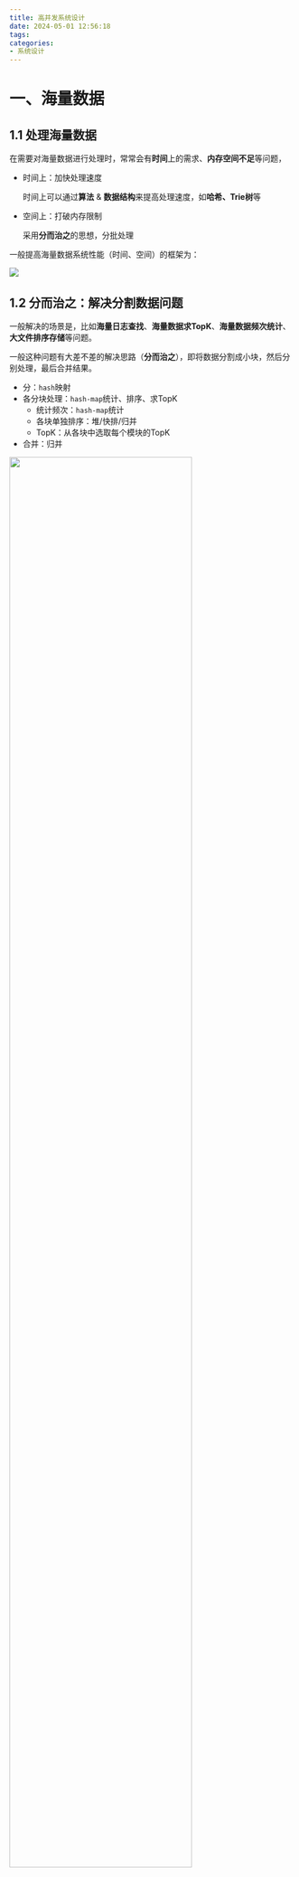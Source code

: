 ```yaml
---
title: 高并发系统设计
date: 2024-05-01 12:56:18
tags:
categories:
- 系统设计
---
```


# 一、海量数据

## 1.1 处理海量数据

在需要对海量数据进行处理时，常常会有**时间**上的需求、**内存空间不足**等问题，

- 时间上：加快处理速度

    时间上可以通过**算法** & **数据结构**来提高处理速度，如**哈希、Trie树**等
- 空间上：打破内存限制

    采用**分而治之**的思想，分批处理

一般提高海量数据系统性能（时间、空间）的框架为：

<img src="time_storage_xmind.png">

## 1.2 分而治之：解决分割数据问题

一般解决的场景是，比如**海量日志查找**、**海量数据求TopK**、**海量数据频次统计**、**大文件排序存储**等问题。

一般这种问题有大差不差的解决思路（**分而治之**），即将数据分割成小块，然后分别处理，最后合并结果。

- 分：`hash`映射
- 各分块处理：`hash-map`统计、排序、求TopK
    - 统计频次：`hash-map`统计
    - 各块单独排序：堆/快排/归并
    - TopK：从各块中选取每个模块的TopK
- 合并：归并

<img src="split_bigData.png" width="80%">

### 1.2.1 怎么分？- 哈希计算

一般对于海量数据排序、求频次tok等问题，内存无法一次性装入所有数据进行处理，所以我们选择将数据分成N部分，保证每一部分都可以单独在内存中处理。

由于数据是**无序**的，所以如果采用简单的分割，可能会导致**相同的数据不在同一部分**，从而导致**分块数据的统计结果并不正确**

举个例子，我们要对海量数据求TopK，如果我们采用简单的分割，从各个部分中求TopK，最后合并求最终实际的TopK，可能会导致当前这部分数据的非TopK数据跟其他部分的数据合并后可以成为TopK数据的情况，从而导致统计结果不正确。

所以我们需要**哈希计算**，将相同的数据哈希到同一部分，这样就可以保证相同的数据在同一部分，从而保证统计结果的正确性。

#### 分布式负载均衡

在分布式系统中，我们需要将数据分布到不同的服务器上，这样可以**保证每台服务器的负载均衡**，提高系统的性能。

一般在实现分布式**负载均衡**时，我们首选会采用**一致性哈希**算法，这样可以保证当服务器数量发生变化时，数据的分布变化较小，从而保证系统的稳定性。（避免缓存雪崩现象）

#### 哈希计算

哈希计算是将数据映射到一个固定的范围内，这样可以保证相同的数据映射到同一部分，从而保证数据的正确性。

#### 哈希碰撞

因为哈希结果是有值域范围（有限的），所以哈希碰撞是**不可避免**的，但是我们可以通过**哈希冲突解决**的方法来解决这个问题。

<img src="hash_collision.png" width="80%">

解决哈希碰撞的方法一般有两种：

- **开放地址法--不常用**：当哈希值发生冲突时，会继续寻找下一个空位置，直到找到空位置为止
- **拉链法**：将哈希值相同的数据放在同一个链表中，这样可以保证相同的数据在同一部分

    拉链法如下所示：

    <img src="hash_collision2.png" width="80%">

#### 哈希查找的时间复杂度

| 描述 | 查找时间复杂度 |
| :---: | :---: |
|哈希表|`O(1)`|
|哈希碰撞严重|退化为`O(n)`|

#### a. 普通哈希计算hash(data)%N

哈希计算的特点是**相同的数据哈希值相同**，所以当我们进行`hash(data)`时，相同的数据会有相同的计算结果，我们再确保这些相同计算结果的数据都放在同一部分即可。

之后怎么进行数据划分呢？

如果我们有N台服务器/需要将数据分出N部分，普通哈希计算会将**哈希值通过取模（求对N的余数）**分布在`0-N`之间，余数为`n`的数据就放在第`n`部分，这样通过哈希计算保证相同的数据取余后结果相同，也就是在同一部分。

#### b. 一致性哈希hash(data)%(2^32)

按照普通哈希计算，如果我们有N台服务器，当**服务器数量发生变化**时，数据的分布会发生变化，所有数据都要**重新计算哈希值**，然后进行**数据迁移**。

而解决这个问题的最好方法就是**一致性哈希**

**1）实现-哈希环**

一致性哈希将**数据hash(data)**、**服务器hash(IP or Mac)**都映射到一个**哈希环**上，通过对**2^32**取模，将数据映射到特定哈希环上。

通过顺时针查找，找到第一个大于等于**该数据data哈希值**的服务器，将数据放在这台服务器上。也就是环中某个区间的数据存在于某台服务器上。

<img src="consistent_hash.png" width="60%">

当服务器数量发生变化时，只需要对**部分数据**进行迁移，而不是全部数据。

如当删除一台服务器时，只需要将该服务器的数据迁移到下一台服务器即可，不需要进行大量数据的迁移。

**2）实现-虚拟节点**

在前面的一致性哈希中还存在一个问题，即**数据分布不均匀**，因为服务器的数量有限，如果两个服务器的哈希值在环中很靠近，那么会有一台服务器的数据很多，另一台服务器的数据很少，导致数据分布不均匀。

一致性哈希的实现中，为了保证数据的均匀分布，我们会采用**虚拟节点**的方式，将每台服务器映射到多个虚拟节点上，这样可以保证数据的均匀分布。

<img src="consistent_hash2.png" width="60%">

### 1.2.2 各分块怎么处理？

根据不同需求，我们可以采用不同的处理方式，如**求频次**->**排序**->**求TopK**、**海量数据去重**等。

#### 求频次：hash-map统计

求频次的问题，我们可以采用**hash-map**的方式，将数据映射到哈希表(`key:data,value:count`)中，然后统计频次。

**时间复杂度**：

**有序hash-map**的底层实现是**红黑树**，时间复杂度为`n*O(logn)`

**无序hash-map、set**的底层实现是**拉链法**，时间复杂度为`O(1)`、`O(n)`

| 描述 | 时间复杂度 |
| :---: | :---: |
|有序hash-map|`n*O(logn)`|
|无序hash-map|`O(1)`、`O(n)`|

#### 排序：堆/快排/归并

排序的问题，我们可以采用**堆排序**、**快排**、**归并**等方式时间复杂度较小的算法，将数据进行排序。

一般采用**堆排序**维护一个**大小为K的小根堆**，然后将数据插入堆中，当堆的大小超过K时，将堆顶元素删除，这样可以保证堆中的元素是TopK。

**时间复杂度**：

| 描述 | 时间复杂度 |
| :---: | :---: |
|堆排序|`O(nlogk)`|
|快速排序|`O(nlogn)`|
|归并排序|`O(nlogn)`|

#### 求TopK：从各块中选取TopK

对于最经典的从海量数据中求TopK的问题，我们可以从各分块中排序后先**分别求TopK**，最后**合并求最终的TopK**。

#### 海量数据去重

海量数据去重主要有两种方法：

- **hash-set**
    - 将数据映射到哈希表中，经计算后只有唯一值
    - 可以快速定位数据是否存在，时间复杂度为`O(1)`
    - 缺点是需要**额外的空间**来存储数据（空间换时间）

- **Trie树**
    - 将数据映射到Trie树中，相同前缀的数据只存储一次，通过共享前缀来节省空间
    - 定位时需要遍历Trie树，时间复杂度为`max(O(n*len),O(n*lgk))`（len为字符串长度，k为需要求的最频繁前k位）
    - 缺点是**空间复杂度**较高，但是可以**压缩存储**，节省空间

### 1.2.3 怎么合并？- 归并

合并还有个问题，就是如果**大文件**本身就不能一次性读入内存，那么对于**多个分块**的数据肯定也不能一次性读入内存。这里还是采用**归并**的方法，但是在进行两两归并时，我们需要**将内存划分成3个缓冲区**来动态实现归并。

- 将内存分为**3**块，2块用来存放**需要归并的分块**的数据，1块用来存放**合并后的数据**
- 从分块中读取数据，然后**归并**到**合并块**中
- 当**合并块满**时，将数据写入磁盘，然后继续读取数据
- 当**分块空**时，继续读取分块下一部分的数据

<img src="merge_bigData1.jpg" width="60%">

<img src="merge_bigData2.jpg" width="60%">

<img src="merge_bigData3.jpg" width="60%">


### 1.2.4 举例

**1）有一个1G大小的一个文件，里面每一行是一个词，词的大小不超过16字节内存限制大小是1M。返回频数最高的100个词**

由于内存限制，我们依然无法直接将大文件的所有词一次读到内存中。因此，同样可以采用**分治策略**，把一个大文件分解成多个小文件，**保证每个文件的大小小于 1MB（需要分成大约5000个）**，求各个小文件的Top100，进而直接将单个小文件读取到内存中进行处理。

- 分：分而治之/hash映射
    - 顺序读取文件，对于每个词x，取`hash(x)%5000`
    - 然后把该值存到5000个小文件(记为x0,x1…...x4999)中。这样每个文件大概是200k左右。
    - 如果其中有的小文件超过了1M大小，还可以按照类似的方法继续往下分，直到分解得到的小文件的大小都不超过1M。
- 处理：hash_map统计
    - 对每个小文件，采用`trie树/hash_map`等统计每个文件中出现的词以及相应的频率。
    - 堆/归并排序
    - 取出出现频率最大的`100`个词(可以用含100个结点的最小堆)后
    - 再把100个词及相应的频率存入文件，这样又得到了5000个文件
- 合：归并
    - 最后就是把这5000个文件进行**归并**(类似于归并排序)的过程了

**2）海量日志数据，提取出某日访问百度次数最多的那个IP**

百度作为国内第一大搜索引擎，每天访问它的**IP数量巨大**，如果想一次性把所有IP数据装进内存处理，则内存容量明显不够，故针对数据太大，内存受限的情况，可以**把大文件转化成(取模映射)小文件**，从而大而化小，逐个处理。
换言之，先映射，而后统计，最后排序。

- 分：分而治之/hash映射
    - 首先把这一天访问百度日志的所有IP提取出来
    - 然后逐个写入到一个大文件中
    - 接着采用映射的方法，比如`%1000`，把整个大文件映射为1000个小文件
- 处理：hash_map统计
    - 当大文件转化成了小文件，那么我们便可以采用`hash_map(ip, value)`来分别对1000个小文件中的IP进行频率统计，再找出每个小文件中出现频率最大的IP
    - 堆/快速排序
    - 找出那个频率最大的IP
- 合：归并
    - 最后，再对这1000个频率最大的IP进行归并排序，找出那个频率最大的IP

Hash取模是一种**等价映射**，不会存在同一个元素分散到不同小文件中去的情况，即这里采用的是`%1000`算法，那么**同一个IP在hash后，只可能落在同一个文件中**，不可能被分散的。

**3）给定a、b两个文件，各存放50亿个ur，每个url各占64字节，内存限制是4G，让你找出a、b文件共同的ur?**

可以估计每个文件大小为`5Gx64=320G`，远远大于内存限制的4G。所以不可能将其完全加载到内存中处理。考虑采取分而治之的方法。

- 分：分而治之/hash映射
    - **遍历文件a**，对每个url求取 `hash(URL)% 1000`，然后根据所取得的值将url分别存储到1000个小文件(记为a1-a999)中。这样每个小文件的大约为300M
    - **遍历文件b**，同样对每个url求取 `hash(URL)% 1000`，然后根据所取得的值将url分别存储到1000个小文件(记为b1-b999)中
    - 这样处理后，所有可能相同的url都在对应的小文件(即**a1 对应 b1**，a2 对应b2..，a999 对应 b999)中，**不对应的小文件不可能有相同的url**
- 处理+合并：hash_map统计
    - 首先对A的小文件在`hash_set`中进行去重操作
    - 然后查找B的小文件是否有url在刚才构建的`hash_set`中
    - 如果是，那么就是共同的url，存到文件里面就可以了

> 参考：[何为一致性哈希](https://blog.csdn.net/weixin_45683778/article/details/136694740)


# 二、高并发分布式系统设计基础

面对高并发场景，我们通常有两种大解决方向：

- 垂直方向：提升单机能力
    - 这种方式主要是通过**硬件升级**，如**购买多核高频机器，大内存，大容量磁盘**等
    - **软件优化**，如**多线程**、**异步**、**缓存**等
    - 但是这种方式有**瓶颈**，即**硬件成本高**，以及当硬件达到一定程度时，提升单机性能的效果会**递减**。
- 水平方向：分布式集群
    - 这种方式主要是通过**多台机器**，通过**微服务解耦**将数据分布到不同的机器上，从而提升系统的性能
        - 架构层次分层
        - 业务服务划分
    - 这种方式**成本低**，**可扩展性强**，但是**复杂度高**，需要考虑**数据一致性**、**负载均衡**等问题

当前最常见的高并发系统设计是**分布式系统设计**，即将数据分布到不同的机器上，通过**负载均衡**、**一致性哈希**等技术来提升系统的性能。因此后面我们主要讲的就是**水平方向分布式**场景下的设计理念和框架。

一般我们在分布式系统设计中，主要关注以下几个方面：

- **池化技术：内存池、线程池、连接池**
- **负载均衡：保证用户分流**
- **缓存：提高响应速度**
    - **分布式锁**
- **数据库存储**
    - **分布式事务**
- **消息队列**
- **限流：控制并发访问量，避免过载**
- **熔断**
- **降级：保证核心功能**

整体并发架构如下：

<img src="concurrent_architecture.jpg" width="80%">

## 2.1 分布式CAP理论

CAP理论是分布式系统设计中的一个重要理论，它指出在分布式系统中，**一致性（Consistency）、可用性（Availability）、分区容错性（Partition tolerance）**三者不可兼得，**只能同时满足其中两个**。

<img src="CAP.png" width="50%">

- **一致性C**
    **所有节点**在同一时间的数据是**一致**的，即**等同于所有节点访问同一份最新的数据副本**
- **可用性A**
    **客户的每个请求**都能够得到**非错响应**，但是但是不保证获取的数据为最新数据
- **分区容错性P**
    - **系统**能够**容忍网络分区**
    - 针对**一致性的容错性**：当不要求保证**一致性**时，每个节点使用**本地数据**，在同一时间内可能出现**全局不一致**，但是一段时间后**最终一致**
    - 针对**可用性的容错性**：必须保证**一致性**，但是**不保证可用性**，即**允许部分服务停止**，直到**网络分区**解决

**1）CA系统：单点集群**

对于业务扩展性不强、并发性要求不高的系统，我们可以采用**单点集群**的方式同时保证**一致性**和**可用性**

场景：**银行系统**、**图书馆管理系统**

**2）CP系统：放弃高可用性（高性能）**

对于对**一致性**要求较高的系统，我们可以采用**放弃可用性**的方式来保证**一致性**

一旦遇到**分区故障**，就要允许放弃**一部分业务**，通常性能不高

场景：火车票售票系统、redis

**3）AP系统：最终一致性**

某些场景下对**一致性**要求不高，我们可以采用**最终一致性**的方式来保证**绝对可用性**

通常很多分布式系统都是采用**AP**来实现的（买票时看到有几张余票，但是买的时候告诉你没有了，当再次刷新发现确实没票）

场景：**电商系统**、**社交系统（博客，微博）**、**搜索引擎**

## 2.2 系统并发指标

- **TPS**：一台服务器每秒能处理的**事务数**
    - 一个客户端请求就是一个事务
- **QPS**：一台服务器每秒能响应的**查询次数**
    - 一个客户端请求可能有多个查询，所以**QPS**是**TPS**的**倍数**，QPS>=TPS

<img src="QPS_TPS.png" width="30%">

- **并发数**：系统**同时**承载的并发用户数

- **响应时间**：系统**响应一个请求**的时间

## 2.3 分布式负载均衡

负载均衡是为了满足多台服务器情况下的**高可用**需求，通过**负载均衡（）**可以将**请求分发到不同的服务器实例上**，从而提高系统的性能。

负载均衡通过不断向**后端服务器**发送**心跳检测**，来检测服务器的**健康状态**，从而保证**负载均衡的准确性**。

负载均衡有**硬件负载均衡**和**软件负载均衡**两种方式：

- **硬件负载均衡**性能好，但是可扩展性差，成本高
- **软件负载均衡**性能一般，但是可扩展性强，成本低

目前常见的三种软件负载均衡：
- **基于DNS负载均衡**：通过**地理位置**or加权，根据IP映射到不同服务器
- **基于网络层负载均衡**：基于**IP地址和端口号**来分发流量
- **基于应用层负载均衡**：解包HTTP请求的特性（如请求头、URL、主机名等）来分发**不同业务请求**到**不同后端服务器**

<img src="LB2.png" width="80%">

一般大型服务器系统中，会同时包含这三种均衡方式

<img src="LB.png" width="50%">

### 2.3.1 DNS负载均衡

DNS对某个域名进行**IP映射**，DNS负载均衡通过**DNS解析**将**域名解析**到**多个不同的IP地址**，然后将解析后的IP地址返回给客户端，从而实现**负载均衡**。能够对网站加载进行加速

做为第一层的负载均衡，它能根据不同地理位置的用户返回**离用户最近的服务器**，减少中间的网络传输延迟和丢包率

但是由于DNS解析是**有缓存**的（包括本地DNS缓存、客户端缓存等），所以**DNS负载均衡**无法确保各地服务器**负载均匀**

**DNS负载均衡的实现策略**

**1）轮询策略**

DNS服务器中维护一个**服务器列表**，每次请求时按照**轮询**的方式返回**服务器列表**中的**下一个服务器IP**，也就是N台服务器的IP按照顺序返回给不同的客户端

缺点：无法根据各个服务器的**负载情况**和**地理位置**来返回服务器IP

**2）地理位置策略**

DNS服务器通过**解析**判断客户端请求的**来源IP地址**，然后将请求解析到**地理位置最近**的或者**网络延迟最低**的服务器

**3）权重策略**

每个服务器IP都有一个**权重值**，根据**权重值**来返回**服务器IP**

权重值可以根据**服务器负载情况**、**地理位置**等来设置

**4）智能DNS**

DNS可以通过：
- **心跳**监测服务器是否故障（定期向注册的服务器发送探测请求HTTP、TCP、ICMP等）
- 通过**服务器监测工具**定期收集注册服务器的**性能数据**
- 根据**性能数据**来**动态调整**服务器的**权重值**
- 结合**地理位置**和**动态权重值**返回**最优服务器IP**


### 2.3.2 网络层&应用层负载均衡：Nginx

**Nginx**具有**web服务器**、**负载均衡**、**反向代理**等功能，是一个**高性能**的**HTTP**和**反向代理**服务器。

**Nginx**是一种基于应用层的**软件负载均衡**，通常根据解析的**URL**来**反向代理转发请求**

**Nginx**的**负载均衡**有**轮询**、**加权轮询**、**IP哈希**、**最少连接**等策略

**1）IP哈希**

根据**客户端IP地址**的**哈希值**来**分配**请求，这样可以保证**同一个IP**的请求**始终**分配到**同一个服务器**上

**2）最少连接**

将请求分配到**连接数最少**的服务器上，这样可以保证**负载均衡**，但是**性能**可能会受到**影响**

## 2.4 分布式缓存

在高并发场景下，缓存机制可以**有效缓解实例服务器和数据库压力**、**提高网页访问速度**

<img src="Cache-type.png" width="80%">

<img src="Cache-problem.png" width="80%">

### 2.4.1 本地客户端缓存

常用于缓存**实时性不敏感**、**静态网页**，如在大促期间提前将一些**js/css/image**文件缓存至本地，避免在大促期间再次请求

本地客户端缓存可以通过**HTTP缓存机制**来实现
- 强制缓存
    - `Expires`字段：绝对时间
    - `Cache-Control`字段：倒计时时间
- 协商缓存
    - `Last-Modified`字段：当前缓存对应的最后修改时间
    - `E-tag`字段：当前缓存资源的**哈希值**
- 混合缓存

<img src="HTTP_cache_2.jpg" width="70%">

### 2.4.2 CDN-内容分发网络

CDN是由专门的机构在世界各地建立**边缘服务器**，用户通过DNS域名解析获取**最近的CDN服务器**，从该CDN服务器上获取资源而不是直接从实例服务器获取，大大加快了请求响应速度。

同时由于CDN替实例服务器分流了，所以还可以大大**减少带宽**（虽然还需要向CDN服务商付费）

CDN中的缓存内容：
- 静态网页资源
- 动态网页API接口

CDN缓存机制主要有两种：
- **主动推送**（push）：服务器主动将缓存push给CDN
- **拉去机制**（pull）：客户端首次访问CDN中不存在的资源，CDN主动从源服务器中获取数据并存储在CDN节点上

### 2.4.3 反向代理缓存

反向代理服务器如`Nginx`除了上面提到的负载均衡外，还可以通过**配置**具有**缓存**功能，也是存储**静态资源**，返回给用户时从缓存中拿，不再向源服务器请求

### 2.4.4 redis缓存

Redis缓存是指分散存储在服务器上，在**内存中进行计算的缓存**，相比磁盘中的数据库具有**更快的响应速度**

Redis是一种高性能的**键值key-value存储**系统，用其**快速的读写能力**和**一致性哈希算法**实现数据分片和**负载均衡**（通过一致性哈希算法分配给集群中的某个缓存）

**redis集群缓存带来的问题**

1）缓存穿透

问题：
- 请求**缓存和数据库都没有**的数据
    都去访问数据库 -> 数据库崩溃、服务器宕机

解决：
- **布隆过滤器**：将数据库中的数据映射到布隆过滤器中，当请求来临时，先通过布隆过滤器判断是否存在，不存在则直接返回
- **空值缓存**：将数据库中不存在的数据也存入缓存(设为空值)

2）缓存击穿

问题：
- **单个热点key失效**
    都去访问数据库 -> 数据库崩溃、服务器宕机

解决：
- **热点数据永不过期**：将热点数据设置为永不过期，当失效时，立即更新
- **互斥锁**：当热点数据失效时，通过互斥锁来保证只有一个线程去访问数据库，其他线程等待
- **多级缓存**

3）缓存雪崩

问题：
- **大量key同时失效**
    都去访问数据库 -> 数据库崩溃、服务器宕机
- 服务器宕机：
    采用普通哈希算法导致所有Key同时失效 -> 都去访问数据库 -> 数据库崩溃

解决：
- **缓存失效时间随机**：将缓存失效时间设置为随机时间，**避免同时失效**
- **多级缓存**

4）数据一致性

缓存一致性指的是**缓存与DB**之间的数据一致性

需要保证**始终一直**或**最终一致**

常用的解决方法是
- 缓存的分布式锁
- DB数据库的分布式事务

数据一致性的两种方法将在后面详细介绍

## 2.5 分布式消息队列

在高并发场景下，**同步**的请求处理方式往往会导致系统**响应时间变长**和**资源消耗增加**。

因此我们可以采用**异步**的方式，将**耗时的操作**或**复杂的业务逻辑**异步化处理，并将**结果通过消息队列传递**，可以实现**解耦**和异步化处理，在只需要**最终一致性**的场景下，很适合用来配合做流控。

**分布式缓存**在**读多写少**的场景性能优异，对于**写操作较多**的场景可以采用**消息队列**集群，它可以很好地做写请求异步化处理，实现**削峰填谷**的效果。

业界有很多著名的消息中间件，比如ZeroMQ，rabbitMQ，kafka等。

<img src="MessageQueue.png">

### 2.5.1 消息队列的优点

**1）异步**

如果我们按照同步的处理方式来设计，比如设计一个**用户注册**功能，会经过**用户注册->短信通知->增加积分**三个串行同步步骤，这种方式的话，总耗时是**三个步骤的总和**。

总耗时：10ms+100ms+100ms=210ms

<img src="message_queue1.png" width="60%">

而如果在中间加上一层**消息队列**实现异步并行处理，那么总耗时将只剩下**用户注册**这一步，因为通过异步方式，用户注册后消息队列就可以返回，后面的**两个耗时步骤**直接与消息队列通信拉取信息。用户不需要阻塞在那等待耗时步骤完成。

总耗时：10ms

<img src="message_queue2.png" width="60%">

**2）业务解耦**

业务解耦是在**异步**的基础上实现的，如果是同步的话，**用户注册**和**短信通知**是**紧耦合**的，如果**短信通知**出现问题，那么**用户注册**也会受到影响。

而使用了**消息队列**实现异步后，消息发送方和接收方不直接联系，各个业务之间也相对独立，不会因为**某个业务**的**宕机**影响到**其他业务**

**3）削峰填谷**

举个例子，在高并发场景下，假设1min内有30W个请求（`30W/min`），而后端业务服务器只能处理`1W/min`，那么超量的请求可能会导致服务器宕机。

加入我们在请求和处理方中间加上一层**消息队列**，消息队列只做简单的数据接收任务，能处理`100W/min`，此时由后端服务器主动向消息队列拉去任务就可以控制后端服务器不过载，达到控制流量的作用。

<img src="liuliang.png" width="70%">

### 2.5.2 消息队列优化设计

根据简陋版本消息队列的各种问题，可以进行优化来提高可用性及性能

根据Kafka的设计理念来剖析优化方向

**1）MQ数据堆积**

MQ中数据堆积本质是消费者消费能力差，可以通过**增加消费者线程**，也就是多消费者模式，同理也可以添加多生产者提高吞吐量

<img src="multiConsumers.jpg" width="60%">

**2）多生产者和多消费者竞争MQ**

**分Topic**

将消息队列根据**不同主题Topic**分为**多个MQ**减少冲突等待

<img src="multiTopic.jpg" width="60%">

**Topic的Partition分区**

单个Topic中还可以再细分成**多个Partition分区**，每个消费者对应一个Partition分区，从而**降低多线程竞争**

<img src="multiPartition.jpg" width="60%">

**3）高性能**

将多个Partition分布在不同机器上，每个机器称为**broker**

<img src="multiBroker.jpg" width="60%">

**4）高可用**

单个broker如果宕机了，该部分的功能将无法继续进行，因此可以设计**leader-follower**的集群方式

**leader**负责读写数据，**follower**负责复制数据，当**leader**宕机时可以从**follower**中选举出新的**leader**

<img src="leader-follower.jpg" width="60%">

**5）持久化**

数据放在内存中有宕机丢失的风险，因此数据还应该具备**持久化到磁盘**的能力

同时为了防止磁盘溢出，还应该设置**过期时间**

<img src="savetodisk.jpg" width="60%">

根据不同的优化策略，形成了不同的**消息队列中间件**，可以根据需求和中间件的优缺点选择合适的方案：

<table>
  <tr><th style="text-align: center;">中间件</th><th style="text-align: center;">RabbitMQ</th><th style="text-align: center;">RocketMQ</th><th style="text-align: center;">Kafka</th></tr>
  <tr><th style="text-align: center;">性能</th><td style="text-align: center;">6000/单机</td><td style="text-align: center;">12000/单机</td><td style="text-align: center;">100W/单机</td></tr>
  <tr><th style="text-align: center;">持久化</th><td style="text-align: center;">都支持（性能下降）</td><td style="text-align: center;">天生支持</td><td style="text-align: center;">天生支持</td></tr>
  <tr><th style="text-align: center;">多语言</th><td style="text-align: center;">主流都</td><td style="text-align: center;">Java</td><td style="text-align: center;">主流都</td></tr>
  <tr><th style="text-align: center;">综合</th><td style="text-align: center;">高可用、管理界面、集群不支持动态扩展</td><td style="text-align: center;">简单易用、适合大规模，但只支持Java</td><td style="text-align: center;">天生分布式、性能最好，但运维困难、带宽要求大</td></tr>
</table>


### 2.5.3 RabbitMQ设计

<img src="RabbitMQDesign.png">

RabbitMQ中主要涉及的模块元素有：

- **Producer生产者**：负责**生产和发送消息**，一般是直接与**交换机**连接
- **Connection连接**：生产者与Broker的连接、Broker与消费者的连接
- **virtual Host虚拟机**：一个Broker可以有多个虚拟机，每个虚拟机实现一种业务，虚拟机之间数据互相隔离
- **Exchange交换机**：生产者将消息发送到交换机，交换机根据**路由规则**将消息发送到**某个队列**
- **Queue队列**：存储消息的**缓冲区**
- **Comsumer消费者**：负责**接收和处理消息**
    - 多个消费者绑定同一个队列可以通过**消息轮询**的方式进行分发

<img src="RabbitMQ.jpg">

**1）消息丢失**

RabbitMQ的消息丢失主要有三种情况：
- **生产者丢失**：发送者发送失败，可能是**网络**原因
    - 通过**消息确认机制Comfirm**接收**ACK或NACK**以及重传来实现，确保消息投递到了queue中
- **Broker丢失**：消息未发送存储到queue中可能就出现**Broker宕机**等原因丢失
    - 通过**持久化**来实现
- **消费者丢失**：消息接收也可能因为**网络或者处理失败**等原因丢失
    - 通过**ACK事务机制**来实现。消费者成功处理完后才会发送**ACK**告知Broker可以删除该条消息

**2）消息重复**

消息可能出现重复消费的原因：
- **生产者重复推送**
- **Broker收到ACK后还未删除就宕机**：重启后会再次发送该消息给消费者
- **消费者处理完后未发送ACK就宕机**：重启后MQ超时没收到ACK会重新推送该条消息给消费者处理

解决方法：

**插入去重表**：消费去重表可以是MySQL存储，也可以是Redis存储
- 收到消息后先查询去重表，如果存在则不处理，否则将该消息插入去重表再进行处理
- 处理完再将该消息状态更改为已处理

**3）消息顺序**

除非采用单线程消费，否则**消息顺序**无法保证，但是可以尽量保证消息顺序

- 同一个**queue**中的消息是顺序的
- Exchange路由器指定分发同样的key到某个queue中
- **queue**中增加一些机制，只有某个操作收到ACK后才分发下一个

### 2.5.4 Kafka设计

Kafkade的设计架构在前面**优化**部分已经有大致提及了

<img src="KafkaStruct.jpg">

所以接下来还是将重心放在**Kafka**怎么解决**消息丢失**、**消息重复**、**消息顺序**三大问题

<img src="KafkaDesign.png">

**1）消息丢失**

- **生产者丢失**：发送者发送失败，可能是**网络**原因
    - 通过**消息确认机制Comfirm**接收**ACK或NACK**以及回调重传来实现，确保消息投递到了queue中
- **Broker丢失**：消息未发送存储到queue中可能就出现**Broker宕机**等原因丢失
    - 通过**持久化**来实现
    - Kafka对每个**Partition**提供了**leader-follower**的副本机制方式，当**leader**宕机时可以从**follower**中选举出新的**leader**
- **消费者丢失**：消息接收也可能因为**网络或者处理失败**等原因丢失
    - 通过**ACK事务机制**来实现。消费者成功处理完后才会发送**ACK**告知Broker可以删除该条消息

**2）消息重复**

Kafka的消息队列中通过**offset**来标记消息的位置，消费者消费完后会自动提交**offset**来避免重复消费，但是依然这也导致了如果**消费者宕机**，重启后消息队列可能触发了超时重传导致重复消费。

在这个背景下，避免消息重复处理的方式跟RabbitMQ一样，可以通过**插入去重表**来实现：

解决方法：

**插入去重表**：消费去重表可以是MySQL存储，也可以是Redis存储
- 收到消息后先查询去重表，如果存在则不处理，否则将该消息插入去重表再进行处理
- 处理完再将该消息状态更改为已处理

**3）消息顺序**

**为什么会出现消息顺序问题呢？**

Kafka的消息队列中，**同一个Partition**中的消息是有序的，但是**不同Partition**中的消息是**无序**的，因此如果**同一个业务**的消息被**路由分发到不同Partition**中，那么就会出现**消息消费顺序不是消息发送顺序**的问题。

解决方法：

基于这个背景，可以采用**自定义路由**的方式，将**同一个业务（指定的key）**的消息**路由到同一个Partition**中，再指定某个消费者线程去**定向取**某个Patition分区的消息，从而保证消息的顺序性。

- **自定义路由**：通过**自定义路由**将**同一个业务（按照key取模）**的消息**路由到同一个Partition**中
- **指定消费者**：指定某个消费者线程去**定向取某个Patition分区**的消息

**6）主从数据一致性**

前面提到Kafka会通过**leader-follower**的副本机制来减少数据丢失，这里的数据存储涉及**MySQL**或**Redis**数据库

- MySQL下的数据一致性：通过**Follower**节点拉取**Leader**的**binlog**日志，然后**同步**到**Follower**节点
- Redis下的数据一致性：主-从-从方式，主节点写入数据后，从节点同步数据，再从从节点同步到其他从节点

**5）leader-follower下的选举问题：ISR**

Kafka中的**leader-follower**机制是指**leader**负责读写数据，**follower**负责复制数据，当**leader**宕机时可以从**follower**中选举出新的**leader**

但是在**leader-follower**机制下，**follower**可能会出现**数据同步滞后**的问题，导致**数据不一致**。

为了解决这个问题，Kafka中引入了**ISR**机制，在**ISR**中维护一个集合，该集合是代表**存储最新数据离leader最近的follower**，只有**ISR**中的**follower**才能被选举为**leader**

因此采用ISR的好处主要有两个：

- **提高宕机后重选leader的效率**：只有ISR中的follower才能被选举为leader，提高了选举效率
- **避免数据丢失**：因为ISR中节点的数据和leader节点的数据是最接近的

## 2.6 分布式数据库

传统的数据库系统是**单机数据库**，在高并发场景下，单机数据库可能会出现**性能瓶颈**，面对这种需求，我们一般有**纵向扩展**和**横向扩展**两种方式。
- **纵向扩展**：提高单机数据库的性能，如**增加CPU**、**增加内存**、**增加硬盘**等
    - 成本过高，不适合现在海量数据的场景
- **横向扩展**：通过**分布式数据库**来实现，将数据分布在多个节点上，从而提高系统的性能
    - 适合海量数据的场景，需要考虑**数据库容灾**、**数据一致性**等问题

这里主要讨论怎么解决**数据库容灾**问题

数据库容灾是指在**数据库宕机**或**数据丢失**时，能够**快速恢复**数据，保证系统的**高可用性**

一般出现故障的原因主要有三大类：
- **服务器主机故障**：服务器过载宕机、网络故障等
- **机房故障**：机房电力系统出现问题、火灾等
- **地域故障**：发生地震、火灾等

出现这些问题最需要解决的就是**系统恢复**、**保证数据不丢失**

<img src="avoidProblem.png" width="60%">

**1）主从数据库备份**

通过**主从复制技术**、**binglog**等技术实现同步

**2）数据分片**

将数据根据**业务需求**，通过分片键如**用户ID**、**订单ID**等决定哪个数据库集群存储特定数据

**3）数据一致性**

通过**分布式事务**、**分布式锁**等技术来保证数据一致性

**4）防止过载**

通过前面讲到的**负载均衡**、**限流**等技术来保证系统不会因为过载而宕机

**5）读写分离**

应用中的**读操作**远远多于**写操作**，可以通过**读写分离**来减轻数据库的压力

写操作：主数据库

读操作：从数据库

<img src="readSlaveWriteMaster.jpg">

## 2.7 分布式事务和分布式锁

<img src="dataAll.png" width="80%">

这两种方式都是为了保证**MySQL**和**Redis**数据一致性的

服务器在响应读数据请求时，会先从**Redis**中读取数据，如果**Redis**中没有数据，再从**MySQL**中读取数据，然后将数据返回给客户端。

而对于**写数据**则有多种更新方式（建议采用删除Redis而不是更新修改Redis）：
- **先更新Redis再更新MySQL**：如果先更新Redis，那么如果MySQL更新失败回滚，还要再次回滚Redis
- **先更新MySQL再更新Redis**：如果先更新MySQL，那么当**线程1**被最新的**线程2**抢占CPU资源后，会出现线程2的数据先写入缓存，线程2的数据后写入数据库，导致缓存存的不是最新数据
- **先删除Redis再更新MySQL**：也会有数据不一致问题（通过**延迟双删**来解决）
<img src="deleteUpdate.png" width="60%">

- **先更新MySQL再删除Redis**：目前比较有效的方式
<img src="updateDelete.png" width="60%">

而由于分布式数据库有**读写分离**的设计，所以会有概率出现从数据库还没来得及更新，就被请求读取了，导致缓存与数据库数据不一致的问题

<img src="DistributedTransaction.jpg" width="60%">

这里的解决办法是加上一层消息队列保证顺序性。

### 2.7.1 分布式锁

传统的**同步锁**是**单机锁**，只能保证在单机下多线程的同步

而在**分布式**场景下，多个服务器之间的**同步**就需要**分布式锁**来实现，否则还会出现类似**超卖**现象

主流分布式锁有：
- Redis：通过**setnx**设置键值对，如果返回1则表示加锁成功，否则设置失败
    - 要记得加上锁过期时间，避免造成死锁
    <img src="RedisLock.jpg" width="60%">
    - 过期时业务还没执行完怎么办？---**添加一个线程每n秒判断服务器是否在线**、**给锁加一个唯一ID（UUID）**
    - 以上设计方式实际上可以通过**Redisson**来一步实现(lua脚本)
    <img src="Redisson.jpg" width="60%">
- Zookeeper：通过**临时节点**来实现分布式锁
    - 通过**创建临时节点**来实现分布式锁，如果**创建成功**则表示加锁成功，否则加锁失败
    - 通过**监听节点**来实现**锁释放**，当节点被删除时，其他节点可以重新加锁

### 2.7.2 分布式事务

**事务**是为了保证一组操作**要么全部成功，要么全部失败**，保证数据的**原子性**、**一致性**、**隔离性**和**持久性**

而在分布式场景下，多个不同业务是异步的，怎么保证一个业务失败后，其它业务也回滚呢？

<img src="DistributedTransaction2.jpg" width="60%">

**1）两阶段提交2PC**

**事务参与者**：多种业务的事务执行者

**事务协调者**：负责协调各个事务参与者的事务执行

2PC两个阶段是由**事务协调者**来协调的：
- **准备阶段**：
    - 事务协调者向所有事务参与者发送**prepare准备**请求
    - 各个事务参与者执行事务操作
    - 如果事务参与者执行成功，则返回**ACK**，否则返回**NACK**
- **提交阶段**：
    - 若正常收到所有**事务参与者**的**ACK**，则事务协调者向所有事务参与者发送**commit提交**请求
    - 某个事务迟迟没有返回**ACK**，则事务协调者会**回滚**所有事务参与者的事务

缺点：造成所有事务参与者**阻塞**，**性能**较差

**2）三阶段提交3PC**

相比2PC，3PC在**准备阶段**前多了一个**可否提交询问CanCommit**阶段，也就是先判断**事务服务器是否存活**，避免资源浪费

- **可否提交询问CanCommit**：
    - 事务协调者向所有事务参与者发送**CanCommit询问**请求
    - 事务参与者执行事务操作
    - 如果事务参与者执行成功，则返回**ACK**，否则返回**NACK**
- **准备阶段**
- **提交阶段**

缺点：依然存在事务进行时的全局阻塞

## 2.8 分布式限流

在**秒杀**等超高并发场景下，为了保证系统的**稳定性**，需要适当降低**用户体验**来平衡系统的**压力**

一般可以通过**拒绝服务**、**服务降级**、**特权VIP处理**、**限流**等方式来实现

经典的限流算法有4种：**计数器方式**、**滑动窗口**、**漏桶**、**令牌桶**

<img src="LimitFlow.png" width="60%">

### 2.8.1 计数器方式

计数器方式是最简单的限流算法，通过**固定一个计数器阈值**来记录**单位时间**内允许的**请求次数**

当在这段时间内某一刻总请求次数超过**阈值**时，则后面这段时间内将就拒绝服务

<img src="Counter.png" width="60%">

缺点：在两个相隔时间段内可能瞬间请求次数过多，导致**瞬间流量**过大

### 2.8.2 滑动窗口

在**计数器方式**的基础上，将大时间段再细分为**小时间段**，通过**滑动窗口**来动态累计请求次数

<img src="SlidingWindow.jpg" width="60%">

### 2.8.3 漏桶

漏桶算法是一种**固定容量**的**漏桶**缓存消息，消费者对桶的消费速率相对固定，而生产者的生产速率不固定，但是有容量限制，当桶满时，生产者将拒绝请求，从而实现限流

<img src="LeakyBucket.png" width="60%">

### 2.8.4 令牌桶

令牌桶的**容量不固定**，而是通过**中间人**按照一定速率往桶中**放入令牌token**，有点类似于空闲时段**攒钱**，在**繁忙时段**可以**花钱**，所以相比**漏桶**算法，在面对大流量时可以快速处理

当请求来临时，先从桶中**取出令牌**，如果**有令牌**则处理请求，否则拒绝请求

<img src="TokenBucket.png" width="60%">

## 2.9 分布式熔断和降级

熔断与降级的区别：熔断可能会调用降级机制，但是降级不会调用熔断机制

<img src="CircuitBreakerAndDegrade.png" width="60%">

### 2.9.1 熔断

在某些情况下，系统**大量下游节点出现异常**，那么会影响整个系统的**稳定性**

而熔断（Circuit Breaking）是面向不稳定服务场景设计的，它能最大限度避免下游服务不稳定对上游服务带来的影响。

当**某个下游业务不稳定时**，可以通过**熔断**机制先把不稳定的服务**熔断**，然后**降级**处理

<img src="CircuitBreaker.png" width="60%">

熔断判断方法：

- **异常率**：当**异常率**超过一定阈值时，就会触发熔断
- **响应超时率**：当**响应超时率**超过一定阈值时，就会触发熔断

## 2.9.2 降级

降级是为了解决**资源不足**和**访问量过大**的问题，通过**降低牺牲一些业务（停某些业务）或流程（强一致性变最终一致）**来保证系统的**稳定性**

降级的方式有：
- **停止某些业务**：比如在**秒杀**高并发场景下，可以**停止注册**业务
- **强一致性变最终一致性**：比如在**秒杀**高并发场景下，可以**降级**为**最终一致性**

# 2.10 UUID-雪花算法

UUID是由**32个16进制**数字，也就是**16^32=2^128**128位组成的，一般是**全球唯一**，是通过**雪花算法（生成分布式全局唯一ID的算法）**生成的

UUID的产生一般与**时间戳**、**网卡MAC地址**、**随机数**等有关

优点：**全球唯一**、**不重复**

缺点：**无序**、**存储空间大**、**字符串存储，查询效率低**

> 参考：[架构设计之道：高并发架构设计](https://mbd.baidu.com/newspage/data/landingsuper?rs=3122157695&ruk=qiRiJMGafDiNgx10N6x2lQ&urlext=%7B%22cuid%22%3A%22luHda_icH8_KPHtLYaSIflaqBil6uBuCluvsalixS8_v8SiE_aSau08sHaJUfQulE6HmA%22%7D&isBdboxFrom=1&pageType=1&sid_for_share=&context=%7B%22nid%22%3A%22news_9293703006842681579%22,%22sourceFrom%22%3A%22search%22%7D)
> 参考：[分布式之CAP原则详解](https://blog.csdn.net/lixinkuan328/article/details/95535691)
> 参考：[面试场景题积累汇总](https://mbd.baidu.com/ug_share/mbox/4a83aa9e65/share?product=smartapp&tk=3fdf4dfbc1f1d088d6a696bbd8b2aa5a&share_url=https%3A%2F%2Fyebd1h.smartapps.cn%2Fpages%2Fblog%2Findex%3FblogId%3D128606461%26_swebfr%3D1%26_swebFromHost%3Dbaiduboxapp&domain=mbd.baidu.com)
> 参考：[高并发架构设计（三大利器：缓存、限流和降级）](https://blog.itpub.net/70024922/viewspace-3005053/)
> 参考：[深入消息队列MQ，看这篇就够了！](https://zhuanlan.zhihu.com/p/431149128)


# 三、常见的分布式系统设计场景

## 3.1 秒杀系统设计

<img src="SecondKillStruct.png" width="80%">

整体架构主要包括**Redis预扣库存**、**Kafka异步下单**、**MySQL扣除实际库存**、**前端跳转支付**等步骤，一般的流程为**请求->限流组件->Redis预扣->库存服务**

具体流程如下：

<img src="SecondKill.png" width="80%">

### 3.1.1 限流

限流一般是在接入系统前进行的预处理，一般由专门的**限流组件**在**网关**端实现，通过**令牌桶**、**漏桶**等算法来实现

当请求超过一定阈值时，就会触发**限流**，返回**请求太多**的提示来拒绝请求服务

### 3.1.2 Redis预扣库存

Redis预扣库存主要有以下的步骤：

- **预扣库存（管理订单名额）+限额**：用户请求到达后，先从**Redis**中**预扣库存**，如果**库存不足**则返回**库存不足**的提示
- **LUA保证原子性**：通过**LUA脚本**来保证**预扣库存**的**原子性**，避免**超卖**的问题
- **状态记录逻辑**：secNum（uuid）做为key来存储状态信息

### 3.1.3 Kafka异步下单

Redis预扣除后，怎么把实际的订单消息传给**MySQL**进行**实际订单生成**和**库存扣除**呢？

**1）直接打到MySQL**

由于Redis已经进行预扣除，只有拿到**入场券**的订单才能交给MySQL，如果此时**商品秒杀库存总额**只有几百或者几千，那么直接打到MySQL也是可以的

但是如果**商品秒杀库存总额**有几十万、几百万，那么直接打到MySQL就会导致**MySQL**的**压力**过大，因此需要**异步下单**

**2）Kafka异步下单**

Kafka中存储**订单消息**交给MySQL消费，通过同一商品在**同一分区**中，保证**订单生成**的**顺序性**

消费队列的数据主要包括：**订单ID**、**用户ID**、**商品ID**、**商品数量**、**商品价格**等信息

### 3.1.4 MySQL扣除实际库存

**1）扣除库存**

MySQL中的**商品库存**是**实际库存**，通过**商品ID**来**扣除库存**

**2）订单生成**

通过**订单ID**、**用户ID**、**商品ID**、**商品数量**、**商品价格**等信息来生成**订单**

**3）订单状态**

订单生成后，需要**更新订单状态**，比如**已支付**、**未支付**等状态

### 3.1.5 前端跳转支付

订单生成后，需要**跳转支付**，通过**支付宝**、**微信**等支付方式来完成支付

支付完成后，需要**更新订单状态**为**已支付**，同时**扣除用户余额**等操作

### 3.1.6 更新Redis库存

支付完成后，需要**更新Redis库存**，将**预扣库存**更新为**实际库存**

## 3.2 扫码登录设计

### 3.2.1 token

**token**是指**令牌**，是一种**身份验证**的方式，通过**token**来**验证用户身份**，**保护用户隐私**

我们通常在网页中登陆一次后，下次访问不需要再次登陆，就是通过**token**来实现的：

- **token生成**：通过**用户ID**、**时间戳**、**密钥**等信息生成**token**
- **token验证**：
    - 通过**token**来验证用户身份，如果**token**过期或者不正确则需要重新登陆
    - 由于token中的value包含设备信息，所以就算被窃取也很难保证设备信息一致

### 3.2.2 扫码登录设计思路

<img src="scanLogin.png" width="80%">

- 获取二维码
    - PC端：携带设备信息->请求后端二维码ID
    - 后端Redis：产生二维码ID（状态为：待扫码）->关联二维码ID和设备信息->返回二维码ID
- 显示二维码
    - PC端：前端展示二维码
    - PC端：开始不断轮询后端二维码ID状态
- 登录扫码
    - 移动端：扫码获得二维码ID->发起扫码请求
    - 后端Redis：根据二维码ID关联用户ID（状态改为：待确认）->生成临时token->返回临时token
    - PC端：轮询到状态改变，显示用户对应头像（等待移动端确认）
- 确认登录
    - 移动端：确认登录->携带临时token->请求后端
    - 后端Redis：删除临时token->根据用户ID生成token->二维码关联用户ID（状态改为：已激活）
    - PC端：轮询到状态改变，获取token并登录

### 3.2.3 扫码登录设计

#### 3.2.3.1 数据结构

采用Redis做为存储，为了保证原子性，需要通过**Lua**来操作

以`key-value`的形式存储数据：

<table>
  <tr>
    <th style="text-align: center; font-weight: bold;">key</th>
    <td>二维码ID</td>
  </tr>
  <tr>
    <th rowspan="4" style="text-align: center; font-weight: bold;">value(Json)</th>
    <td>accountID</td>
  </tr>
  <tr>
    <td>deviceInfo(设备ID、设备MAC、地理位置...)</td>
  </tr>
  <tr>
    <td>status(待扫码、待确认、待激活)</td>
  </tr>
  <tr>
    <td>pctoken</td>
  </tr>
</table>

```json
{
    //qrID
    "qrIDxxx":{
        "accountID":"dsfsd1231321f",
        "deviceInfo":{
            "deviceID":"sdfsfaldfhfshlfhds",
            "deviceType":"mac",
            "position":"shenzhen"
        },
        "status": 3,//激活
        "pcToken":"xxxxxxxx"
    }
}
```

#### 3.2.3.1 临时token作用（安全性）

临时token是为了绑定扫码的**移动端设备**，这样就算**token**被**截获**，也无法**登录**，因为**token**是**绑定设备**的

